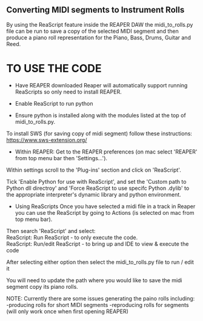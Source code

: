 ## Converting MIDI segments to Instrument Rolls 

By using the ReaScript feature inside the REAPER DAW the midi_to_rolls.py file 
can be run to save a copy of the selected MIDI segment and then produce a piano 
roll representation for the Piano, Bass, Drums, Guitar and Reed.  

# TO USE THE CODE

- Have REAPER downloaded
Reaper will automatically support running ReaScripts so only need to install 
REAPER.  

- Enable ReaScript to run python
* Ensure python is installed along with the modules listed at the top of 
midi_to_rolls.py.  

To install SWS (for saving copy of midi segment) follow these instructions:
 https://www.sws-extension.org/ 

* Within REAPER: 
Get to the REAPER preferences (on mac select 'REAPER' from top menu bar then 
'Settings...').  

Within settings scroll to the 'Plug-ins' section and click on 'ReaScript'.  

Tick 'Enable Python for use with ReaScript', and set the 'Custom path to Python 
dll directroy' and 'Force ReaScript to use specifc Python .dylib' to the 
appropriate interpreter's dynamic library and python environment.  

- Using ReaScripts
Once you have selected a midi file in a track in Reaper you can use the ReaScript
by going to Actions (is selected on mac from top menu bar).

Then search 'ReaScript' and select:  
ReaScript: Run ReaScript    - to only execute the code.  
ReaScript: Run/edit ReaScript    - to bring up and IDE to view & execute the code

After selecting either option then select the midi_to_rolls.py file to run / 
edit it

You will need to update the path where you would like to save the midi segment 
copy its piano rolls.


NOTE: Currently there are some issues generating the paino rolls including:
-producing rolls for short MIDI segments
-reproducing rolls for segments (will only work once when first opening REAPER)

